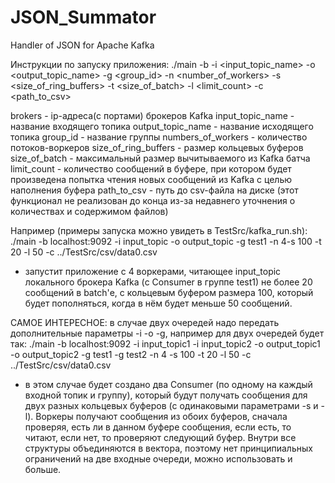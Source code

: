 # JSON_Summator
Handler of JSON for Apache Kafka

Инструкции по запуску приложения:
./main -b <brokers> -i <input_topic_name> -o <output_topic_name> -g <group_id> -n <number_of_workers> -s <size_of_ring_buffers> -t <size_of_batch> -l <limit_count> -c <path_to_csv>
  
  brokers - ip-адреса(с портами) брокеров Kafka
  input_topic_name - название входящего топика
  output_topic_name - название исходящего топика
  group_id - название группы
  numbers_of_workers - количество потоков-воркеров
  size_of_ring_buffers - размер кольцевых буферов
  size_of_batch - максимальный размер вычитываемого из Kafka батча
  limit_count - количество сообщений в буфере, при котором будет произведена попытка чтения новых сообщений из Kafka с целью наполнения буфера
  path_to_csv - путь до csv-файла на диске (этот функционал не реализован до конца из-за недавнего уточнения о количествах и содержимом файлов)
  
Например (примеры запуска можно увидеть в TestSrc/kafka_run.sh):
  ./main -b localhost:9092 -i input_topic -o output_topic -g test1 -n 4-s 100 -t 20 -l 50 -c ../TestSrc/csv/data0.csv
  - запустит приложение с 4 воркерами, читающее input_topic локального брокера Kafka (с Consumer в группе test1) не более 20 сообщений в batch'е, с кольцевым буфером размера 100, который будет пополняться, когда в нём будет меньше 50 сообщений.
  
САМОЕ ИНТЕРЕСНОЕ: в случае двух очередей надо передать дополнительные параметры -i -o -g, например для двух очередей будет так:
  ./main -b localhost:9092 -i input_topic1 -i input_topic2 -o output_topic1 -o output_topic2 -g test1 -g test2 -n 4 -s 100 -t 20 -l 50 -c ../TestSrc/csv/data0.csv
  - в этом случае будет создано два Consumer (по одному на каждый входной топик и группу), который будут получать сообщения для двух разных кольцевых буферов (с одинаковыми параметрами -s и -l). Воркеры получают сообщения из обоих буферов, сначала проверяя, есть ли в данном буфере сообщения, если есть, то читают, если нет, то проверяют следующий буфер. Внутри все структуры объединяются в вектора, поэтому нет принципиальных ограничений на две входные очереди, можно использовать и больше.  

